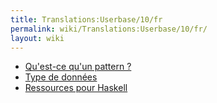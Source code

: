 ```yaml
---
title: Translations:Userbase/10/fr
permalink: wiki/Translations:Userbase/10/fr/
layout: wiki
---
```


-   [ Qu'est-ce qu'un pattern ? ](/wiki/What_is_a_pattern? "wikilink")
-   [ Type de données ](/wiki/Type_signatures "wikilink")
-   [ Ressources pour Haskell](/wiki/Haskell_resources "wikilink")
